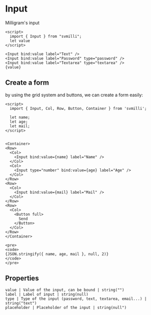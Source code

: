 # Input

Milligram's input

```example
<script>
  import { Input } from "svmilli";
  let value
</script>

<Input bind:value label="Text" />
<Input bind:value label="Password" type="password" />
<Input bind:value label="Textarea" type="textarea" />
{value}
```

## Create a form

by using the grid system and buttons, we can create a form easily:

```example
<script>
  import { Input, Col, Row, Button, Container } from 'svmilli';

  let name;
  let age;
  let mail;
</script>


<Container>
<Row>
  <Col>
    <Input bind:value={name} label="Name" />
  </Col>
  <Col>
    <Input type="number" bind:value={age} label="Age" />
  </Col>
</Row>
<Row>
  <Col>
    <Input bind:value={mail} label="Mail" />
  </Col>
</Row>
<Row>
  <Col>
    <Button full>
      Send
    </Button>
  </Col>
</Row>
</Container>

<pre>
<code>
{JSON.stringify({ name, age, mail }, null, 2)}
</code>
</pre>
```

## Properties
```properties
value | Value of the input, can be bound | string("")
label | Label of input | string(null)
type | Type of the input (password, text, textarea, email...) | string("text")
placeholder | Placeholder of the input | string(null")
```